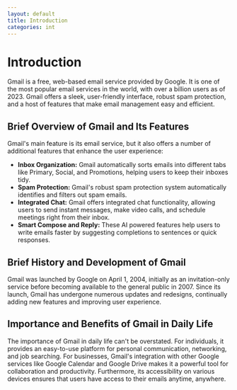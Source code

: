 ```yaml
---
layout: default
title: Introduction
categories: int
---
```


# Introduction

Gmail is a free, web-based email service provided by Google. It is one of the most popular email services in the world, with over a billion users as of 2023. Gmail offers a sleek, user-friendly interface, robust spam protection, and a host of features that make email management easy and efficient.

## Brief Overview of Gmail and Its Features

Gmail's main feature is its email service, but it also offers a number of additional features that enhance the user experience:

- **Inbox Organization:** Gmail automatically sorts emails into different tabs like Primary, Social, and Promotions, helping users to keep their inboxes tidy.
- **Spam Protection:** Gmail's robust spam protection system automatically identifies and filters out spam emails.
- **Integrated Chat:** Gmail offers integrated chat functionality, allowing users to send instant messages, make video calls, and schedule meetings right from their inbox.
- **Smart Compose and Reply:** These AI powered features help users to write emails faster by suggesting completions to sentences or quick responses.

## Brief History and Development of Gmail

Gmail was launched by Google on April 1, 2004, initially as an invitation-only service before becoming available to the general public in 2007. Since its launch, Gmail has undergone numerous updates and redesigns, continually adding new features and improving user experience.

## Importance and Benefits of Gmail in Daily Life

The importance of Gmail in daily life can't be overstated. For individuals, it provides an easy-to-use platform for personal communication, networking, and job searching. For businesses, Gmail's integration with other Google services like Google Calendar and Google Drive makes it a powerful tool for collaboration and productivity. Furthermore, its accessibility on various devices ensures that users have access to their emails anytime, anywhere.
